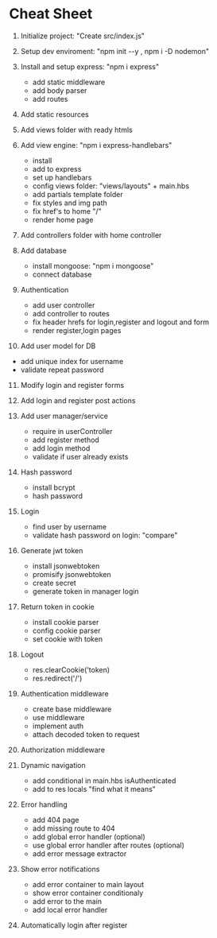 # Cheat Sheet

1. Initialize project: "Create src/index.js"

2. Setup dev enviroment: "npm init --y , npm i -D nodemon"

3. Install and setup express: "npm i express"

   - add static middleware
   - add body parser
   - add routes

4. Add static resources
5. Add views folder with ready htmls
6. Add view engine: "npm i express-handlebars"

   - install
   - add to express
   - set up handlebars
   - config views folder: "views/layouts" + main.hbs
   - add partials template folder
   - fix styles and img path
   - fix href's to home "/"
   - render home page

7. Add controllers folder with home controller
8. Add database

   - install mongoose: "npm i mongoose"
   - connect database

9. Authentication

   - add user controller
   - add controller to routes
   - fix header hrefs for login,register and logout and form
   - render register,login pages

10. Add user model for DB

- add unique index for username
- validate repeat password

11. Modify login and register forms

12. Add login and register post actions
13. Add user manager/service

    - require in userController
    - add register method
    - add login method
    - validate if user already exists

14. Hash password

    - install bcrypt
    - hash password

15. Login

    - find user by username
    - validate hash password on login: "compare"

16. Generate jwt token

    - install jsonwebtoken
    - promisify jsonwebtoken
    - create secret
    - generate token in manager login

17. Return token in cookie
    - install cookie parser
    - config cookie parser
    - set cookie with token
18. Logout
    - res.clearCookie('token)
    - res.redirect('/')

19. Authentication middleware
    - create base middleware
    - use middleware
    - implement auth
    - attach decoded token to request

20. Authorization middleware

21. Dynamic navigation
    - add conditional in main.hbs isAuthenticated
    - add to res locals "find what it means"

22. Error handling

    - add 404 page
    - add missing route to 404
    - add global error handler (optional)
    - use global error handler after routes (optional)
    - add error message extractor

23. Show error notifications
    - add error container to main layout
    - show error container conditionaly
    - add error to the main
    - add local error handler
24. Automatically login after register
